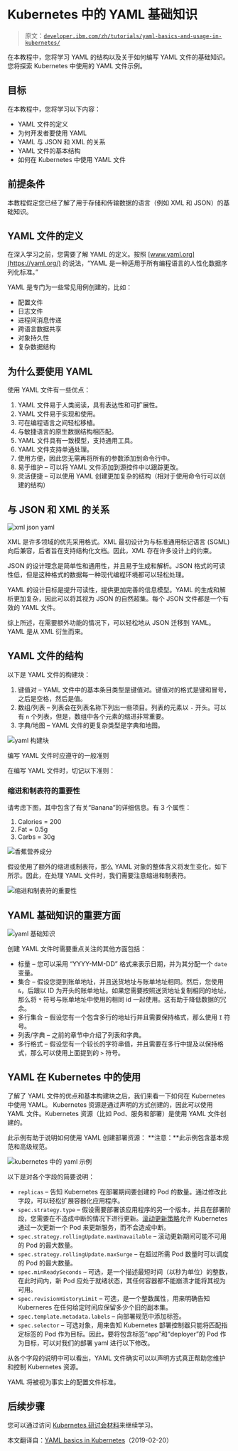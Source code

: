 # Kubernetes 中的 YAML 基础知识

> 原文：[`developer.ibm.com/zh/tutorials/yaml-basics-and-usage-in-kubernetes/`](https://developer.ibm.com/zh/tutorials/yaml-basics-and-usage-in-kubernetes/)

在本教程中，您将学习 YAML 的结构以及关于如何编写 YAML 文件的基础知识。您将探索 Kubernetes 中使用的 YAML 文件示例。

## 目标

在本教程中，您将学习以下内容：

*   YAML 文件的定义
*   为何开发者要使用 YAML
*   YAML 与 JSON 和 XML 的关系
*   YAML 文件的基本结构
*   如何在 Kubernetes 中使用 YAML 文件

## 前提条件

本教程假定您已经了解了用于存储和传输数据的语言（例如 XML 和 JSON）的基础知识。

## YAML 文件的定义

在深入学习之前，您需要了解 YAML 的定义。按照 [www.yaml.org](https://yaml.org/) 的说法，“YAML 是一种适用于所有编程语言的人性化数据序列化标准。”

YAML 是专门为一些常见用例创建的，比如：

*   配置文件
*   日志文件
*   进程间消息传递
*   跨语言数据共享
*   对象持久性
*   复杂数据结构

## 为什么要使用 YAML

使用 YAML 文件有一些优点：

1.  YAML 文件易于人类阅读，具有表达性和可扩展性。
2.  YAML 文件易于实现和使用。
3.  可在编程语言之间轻松移植。
4.  与敏捷语言的原生数据结构相匹配。
5.  YAML 文件具有一致模型，支持通用工具。
6.  YAML 文件支持单通处理。
7.  使用方便，因此您无需再将所有的参数添加到命令行中。
8.  易于维护 – 可以将 YAML 文件添加到源控件中以跟踪更改。
9.  灵活便捷 – 可以使用 YAML 创建更加复杂的结构（相对于使用命令行可以创建的结构）

## 与 JSON 和 XML 的关系

![xml json yaml](img/5a4b18a063d6fe0ebc7cff44d922427c.png)

XML 是许多领域的优先采用格式。XML 最初设计为与标准通用标记语言 (SGML) 向后兼容，后者旨在支持结构化文档。因此，XML 存在许多设计上的约束。

JSON 的设计理念是简单性和通用性，并且易于生成和解析。JSON 格式的可读性低，但是这种格式的数据每一种现代编程环境都可以轻松处理。

YAML 的设计目标是提升可读性，提供更加完善的信息模型。YAML 的生成和解析更加复杂，因此可以将其视为 JSON 的自然超集。每个 JSON 文件都是一个有效的 YAML 文件。

综上所述，在需要额外功能的情况下，可以轻松地从 JSON 迁移到 YAML。YAML 是从 XML 衍生而来。

## YAML 文件的结构

以下是 YAML 文件的构建块：

1.  键值对 – YAML 文件中的基本条目类型是键值对。键值对的格式是键和冒号，之后是空格，然后是值。
2.  数组/列表 – 列表会在列表名称下列出一些项目。列表的元素以 `-` 开头。可以有 `n` 个列表，但是，数组中各个元素的缩进非常重要。
3.  字典/地图 – YAML 文件的更复杂类型是字典和地图。

![yaml 构建块](img/8a5a72cf4a9d2344f8dd2ce6605326e9.png)

编写 YAML 文件时应遵守的一般准则

在编写 YAML 文件时，切记以下准则：

### 缩进和制表符的重要性

请考虑下图，其中包含了有关“Banana”的详细信息。有 3 个属性：

1.  Calories = 200
2.  Fat = 0.5g
3.  Carbs = 30g

![香蕉营养成分](img/38b187e2aa97b95d1f9cf47fda1c7d4b.png)

假设使用了额外的缩进或制表符，那么 YAML 对象的整体含义将发生变化，如下所示。因此，在处理 YAML 文件时，我们需要注意缩进和制表符。

![缩进和制表符的重要性](img/b38ff209e1b81d26aaa539d9716f14ff.png)

## YAML 基础知识的重要方面

![yaml 基础知识](img/4554e5f86a45196075bf32e0a5b7d122.png)

创建 YAML 文件时需要重点关注的其他方面包括：

*   标量 – 您可以采用 “YYYY-MM-DD” 格式来表示日期，并为其分配一个 `date` 变量。
*   集合 – 假设您提到账单地址，并且送货地址与账单地址相同。然后，您使用 `&`，后跟以 ID 为开头的账单地址。如果您需要按照送货地址复制相同的地址，那么将 `*` 符号与账单地址中使用的相同 id 一起使用。这有助于降低数据的冗余。
*   多行集合 – 假设您有一个包含多行的地址行并且需要保持格式，那么使用 `I` 符号。
*   列表/字典 – 之前的章节中介绍了列表和字典。
*   多行格式 – 假设您有一个较长的字符串值，并且需要在多行中提及以保持格式，那么可以使用上面提到的 `>` 符号。

## YAML 在 Kubernetes 中的使用

了解了 YAML 文件的优点和基本构建块之后，我们来看一下如何在 Kubernetes 中使用 YAML。 Kubernetes 资源是通过声明的方式创建的，因此可以使用 YAML 文件。Kubernetes 资源（比如 Pod、服务和部署）是使用 YAML 文件创建的。

此示例有助于说明如何使用 YAML 创建部署资源： **注意：**此示例包含基本规范和高级规范。

![kubernetes 中的 yaml 示例](img/3bbae9841187004ba0a20ed539c6ad46.png)

以下是对各个字段的简要说明：

*   `replicas` – 告知 Kubernetes 在部署期间要创建的 Pod 的数量。通过修改此字段，可以轻松扩展容器化应用程序。
*   `spec.strategy.type` – 假设需要部署该应用程序的另一个版本，并且在部署阶段，您需要在不造成中断的情况下进行更新。[滚动更新策略](https://kubernetes.io/docs/tutorials/kubernetes-basics/update/update-intro/)允许 Kubernetes 通过一次更新一个 Pod 来更新服务，而不会造成中断。
*   `spec.strategy.rollingUpdate.maxUnavailable` – 滚动更新期间可能不可用的 Pod 的最大数量。
*   `spec.strategy.rollingUpdate.maxSurge` – 在超过所需 Pod 数量时可以调度的 Pod 的最大数量。
*   `spec.minReadySeconds` – 可选，是一个描述最短时间（以秒为单位）的整数，在此时间内，新 Pod 应处于就绪状态，其任何容器都不能崩溃才能将其视为可用。
*   `spec.revisionHistoryLimit` – 可选，是一个整数属性，用来明确告知 Kuberneres 在任何给定时间应保留多少个旧的副本集。
*   `spec.template.metadata.labels` – 向部署规范中添加标签。
*   `spec.selector` – 可选对象，用来告知 Kubernetes 部署控制器只能将匹配指定标签的 Pod 作为目标。因此，要将包含标签“app”和“deployer”的 Pod 作为目标，可以对我们的部署 yaml 进行以下修改。

从各个字段的说明中可以看出，YAML 文件确实可以以声明方式真正帮助您维护和控制 Kubernetes 资源。

YAML 将被视为事实上的配置文件标准。

## 后续步骤

您可以通过访问 [Kubernetes 研讨会材料](https://github.com/IBM/kube101/tree/master/workshop)来继续学习。

本文翻译自：[YAML basics in Kubernetes](https://developer.ibm.com/tutorials/yaml-basics-and-usage-in-kubernetes/)（2019-02-20）